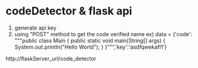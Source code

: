 # codeDetector & flask api
1. generate api key
2. using "POST" method to get the code verified name
   ex) data = {'code': """public class Main {
  public static void main(String[] args) {
    System.out.println("Hello World");
  }
}""",'key':'asdfqwekafl1'}

  http://flaskServer_url/code_detector
